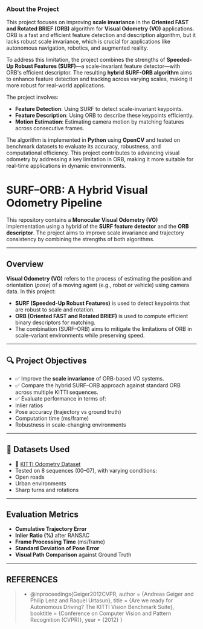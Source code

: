 ### About the Project

This project focuses on improving **scale invariance** in the **Oriented FAST and Rotated BRIEF (ORB)** algorithm for **Visual Odometry (VO)** applications. ORB is a fast and efficient feature detection and description algorithm, but it lacks robust scale invariance, which is crucial for applications like autonomous navigation, robotics, and augmented reality.

To address this limitation, the project combines the strengths of **Speeded-Up Robust Features (SURF)**—a scale-invariant feature detector—with ORB's efficient descriptor. The resulting **hybrid SURF-ORB algorithm** aims to enhance feature detection and tracking across varying scales, making it more robust for real-world applications.

The project involves:
- **Feature Detection**: Using SURF to detect scale-invariant keypoints.
- **Feature Description**: Using ORB to describe these keypoints efficiently.
- **Motion Estimation**: Estimating camera motion by matching features across consecutive frames.

The algorithm is implemented in **Python** using **OpenCV** and tested on benchmark datasets to evaluate its accuracy, robustness, and computational efficiency. This project contributes to advancing visual odometry by addressing a key limitation in ORB, making it more suitable for real-time applications in dynamic environments.







# SURF–ORB: A Hybrid Visual Odometry Pipeline


This repository contains a **Monocular Visual Odometry (VO)** implementation using a hybrid of the **SURF feature detector** and the **ORB descriptor**. The project aims to improve scale invariance and trajectory consistency by combining the strengths of both algorithms.


---


## Overview


**Visual Odometry (VO)** refers to the process of estimating the position and orientation (*pose*) of a moving agent (e.g., robot or vehicle) using camera data. In this project:


- **SURF (Speeded-Up Robust Features)** is used to detect keypoints that are robust to scale and rotation.
- **ORB (Oriented FAST and Rotated BRIEF)** is used to compute efficient binary descriptors for matching.
- The combination (SURF–ORB) aims to mitigate the limitations of ORB in scale-variant environments while preserving speed.


---


## 🔍 Project Objectives


- ✅ Improve the **scale invariance** of ORB-based VO systems.
- ✅ Compare the hybrid SURF–ORB approach against standard ORB across multiple KITTI sequences.
- ✅ Evaluate performance in terms of:
 - Inlier ratios
 - Pose accuracy (trajectory vs ground truth)
 - Computation time (ms/frame)
 - Robustness in scale-changing environments


---


## 🧪 Datasets Used


- 🔹 [KITTI Odometry Dataset](http://www.cvlibs.net/datasets/kitti/eval_odometry.php) 
- Tested on 8 sequences (00–07), with varying conditions:
 - Open roads
 - Urban environments
 - Sharp turns and rotations


---


## Evaluation Metrics


- **Cumulative Trajectory Error**
- **Inlier Ratio (%)** after RANSAC
- **Frame Processing Time** (ms/frame)
- **Standard Deviation of Pose Error**
- **Visual Path Comparison** against Ground Truth


---


## REFERENCES


>- @inproceedings{Geiger2012CVPR,
 author = {Andreas Geiger and Philip Lenz and Raquel Urtasun},
 title = {Are we ready for Autonomous Driving? The KITTI Vision Benchmark Suite},
 booktitle = {Conference on Computer Vision and Pattern Recognition (CVPR)},
 year = {2012}
}
